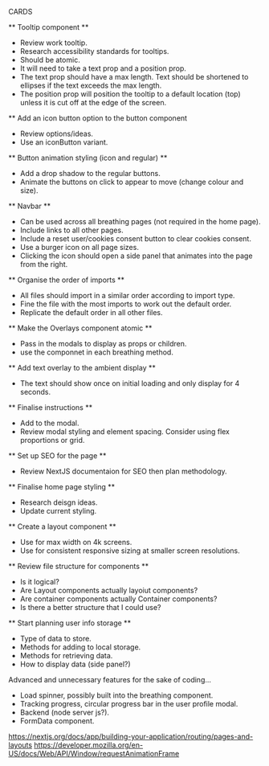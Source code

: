 CARDS

** Tooltip component **
- Review work tooltip.
- Research accessibility standards for tooltips.
- Should be atomic.
- It will need to take a text prop and a position prop.
- The text prop should have a max length. Text should be shortened to ellipses if the text exceeds the max length.
- The position prop will position the tooltip to a default location (top) unless it is cut off at the edge of the screen.

** Add an icon button option to the button component
- Review options/ideas.
- Use an iconButton variant.

** Button animation styling (icon and regular) **
- Add a drop shadow to the regular buttons.
- Animate the buttons on click to appear to move (change colour and size).

** Navbar **
- Can be used across all breathing pages (not required in the home page).
- Include links to all other pages.
- Include a reset user/cookies consent button to clear cookies consent.
- Use a burger icon on all page sizes.
- Clicking the icon should open a side panel that animates into the page from the right.

** Organise the order of imports **
- All files should import in a similar order according to import type.
- Fine the file with the most imports to work out the default order.
- Replicate the default order in all other files.

** Make the Overlays component atomic **
- Pass in the modals to display as props or children.
- use the componnet in each breathing method.

** Add text overlay to the ambient display **
- The text should show once on initial loading and only display for 4 seconds.

** Finalise instructions **
- Add to the modal.
- Review modal styling and element spacing. Consider using flex proportions or grid.

** Set up SEO for the page **
- Review NextJS documentaion for SEO then plan methodology.

** Finalise home page styling **
- Research deisgn ideas.
- Update current styling.

** Create a layout component **
- Use for max width on 4k screens.
- Use for consistent responsive sizing at smaller screen resolutions.

** Review file structure for components **
- Is it logical?
- Are Layout components actually layoiut components?
- Are container components actually Container components?
- Is there a better structure that I could use?

** Start planning user info storage **
- Type of data to store.
- Methods for adding to local storage.
- Methods for retrieving data.
- How to display data (side panel?)

Advanced and unnecessary features for the sake of coding...
- Load spinner, possibly built into the breathing component.
- Tracking progress, circular progress bar in the user profile modal.
- Backend (node server js?).
- FormData component.

https://nextjs.org/docs/app/building-your-application/routing/pages-and-layouts
https://developer.mozilla.org/en-US/docs/Web/API/Window/requestAnimationFrame